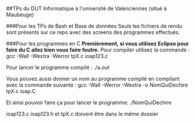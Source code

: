 ##TPs du DUT Informatique à l'université de Valenciennes (situé à Maubeuge)

###Pour les TPs de Bash et Base de données
Seuls les fichiers de rendu sont présents sur ce repo avec des screens des programmes effectués.

###Pour les programmes en C
**Premièrement, si vous utilisez Eclipse pour faire du C allez bien vous faire foutre.**
Pour compiler utilisez la commande :
gcc -Wall -Wextra -Werror tpX.c ioap123.c

Pour lancer le programme compilé :
./a.out

Vous pouvez aussi donner un nom au programme compilé en compilant avec la commande suivante :
gcc -Wall -Werror -Wextra -o NomQuiDechire tpX.c ioap.C

Et ainsi pouvoir faire ça pour lancer le programme:
./NomQuiDechire

ioap123.c ioap123.h et tpX.c doivent être dans le même dossier
